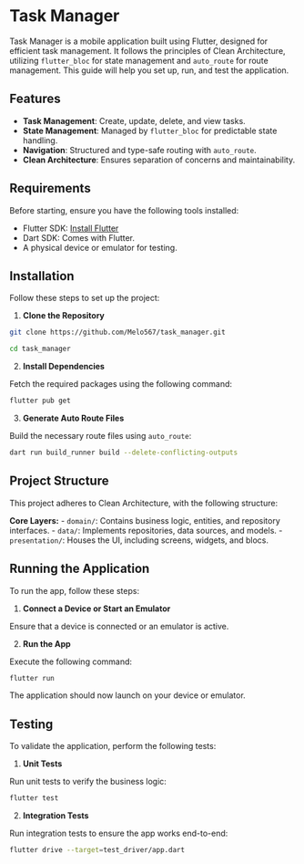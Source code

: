 # Task Manager

Task Manager is a mobile application built using Flutter, designed for efficient task management. It follows the principles of Clean Architecture, utilizing `flutter_bloc` for state management and `auto_route` for route management. This guide will help you set up, run, and test the application.

## Features
- **Task Management**: Create, update, delete, and view tasks.
- **State Management**: Managed by `flutter_bloc` for predictable state handling.
- **Navigation**: Structured and type-safe routing with `auto_route`.
- **Clean Architecture**: Ensures separation of concerns and maintainability.

## Requirements

Before starting, ensure you have the following tools installed:

- Flutter SDK: [Install Flutter](https://flutter.dev/docs/get-started/install)
- Dart SDK: Comes with Flutter.
- A physical device or emulator for testing.

## Installation

Follow these steps to set up the project:

1. **Clone the Repository**

```bash
git clone https://github.com/Melo567/task_manager.git

cd task_manager
```

2. **Install Dependencies**

Fetch the required packages using the following command:

```bash
flutter pub get
```

3. **Generate Auto Route Files**

Build the necessary route files using `auto_route`:

```bash
dart run build_runner build --delete-conflicting-outputs
```

## Project Structure

This project adheres to Clean Architecture, with the following structure:

**Core Layers:**
    - `domain/`: Contains business logic, entities, and repository interfaces.
    - `data/`: Implements repositories, data sources, and models.
    - `presentation/`: Houses the UI, including screens, widgets, and blocs.


## Running the Application

To run the app, follow these steps:

1. **Connect a Device or Start an Emulator**

Ensure that a device is connected or an emulator is active.

2. **Run the App**

Execute the following command:

```bash
flutter run
```

The application should now launch on your device or emulator.

## Testing

To validate the application, perform the following tests:

1. **Unit Tests**

Run unit tests to verify the business logic:

```bash
flutter test
```

2. **Integration Tests**

Run integration tests to ensure the app works end-to-end:

```bash
flutter drive --target=test_driver/app.dart
```